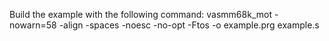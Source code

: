 Build the example with the following command:
vasmm68k_mot -nowarn=58 -align -spaces -noesc -no-opt -Ftos -o example.prg example.s
